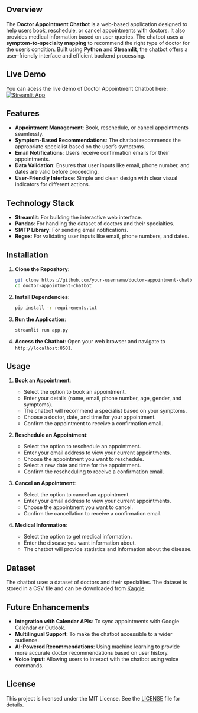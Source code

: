 ## Overview
The **Doctor Appointment Chatbot** is a web-based application designed to help users book, reschedule, or cancel appointments with doctors. It also provides medical information based on user queries. The chatbot uses a **symptom-to-specialty mapping** to recommend the right type of doctor for the user’s condition. Built using **Python** and **Streamlit**, the chatbot offers a user-friendly interface and efficient backend processing.

## Live Demo
You can acess the live demo of Doctor Appointment Chatbot here:
[![Streamlit App](https://static.streamlit.io/badges/streamlit_badge_black_white.svg)](https://doctor-appointment-chatbot-9ob25eg32ofzswfwde7k5q.streamlit.app/)

## Features
- **Appointment Management**: Book, reschedule, or cancel appointments seamlessly.
- **Symptom-Based Recommendations**: The chatbot recommends the appropriate specialist based on the user’s symptoms.
- **Email Notifications**: Users receive confirmation emails for their appointments.
- **Data Validation**: Ensures that user inputs like email, phone number, and dates are valid before proceeding.
- **User-Friendly Interface**: Simple and clean design with clear visual indicators for different actions.

## Technology Stack
- **Streamlit**: For building the interactive web interface.
- **Pandas**: For handling the dataset of doctors and their specialties.
- **SMTP Library**: For sending email notifications.
- **Regex**: For validating user inputs like email, phone numbers, and dates.

## Installation
1. **Clone the Repository**:
   ```bash
   git clone https://github.com/your-username/doctor-appointment-chatbot.git
   cd doctor-appointment-chatbot
   ```

2. **Install Dependencies**:
   ```bash
   pip install -r requirements.txt
   ```

3. **Run the Application**:
   ```bash
   streamlit run app.py
   ```

4. **Access the Chatbot**:
   Open your web browser and navigate to `http://localhost:8501`.

## Usage
1. **Book an Appointment**:
   - Select the option to book an appointment.
   - Enter your details (name, email, phone number, age, gender, and symptoms).
   - The chatbot will recommend a specialist based on your symptoms.
   - Choose a doctor, date, and time for your appointment.
   - Confirm the appointment to receive a confirmation email.

2. **Reschedule an Appointment**:
   - Select the option to reschedule an appointment.
   - Enter your email address to view your current appointments.
   - Choose the appointment you want to reschedule.
   - Select a new date and time for the appointment.
   - Confirm the rescheduling to receive a confirmation email.

3. **Cancel an Appointment**:
   - Select the option to cancel an appointment.
   - Enter your email address to view your current appointments.
   - Choose the appointment you want to cancel.
   - Confirm the cancellation to receive a confirmation email.

4. **Medical Information**:
   - Select the option to get medical information.
   - Enter the disease you want information about.
   - The chatbot will provide statistics and information about the disease.

## Dataset
The chatbot uses a dataset of doctors and their specialties. The dataset is stored in a CSV file and can be downloaded from [Kaggle](https://www.kaggle.com/niksaurabh/doctors-speciality).

## Future Enhancements
- **Integration with Calendar APIs**: To sync appointments with Google Calendar or Outlook.
- **Multilingual Support**: To make the chatbot accessible to a wider audience.
- **AI-Powered Recommendations**: Using machine learning to provide more accurate doctor recommendations based on user history.
- **Voice Input**: Allowing users to interact with the chatbot using voice commands.


## License
This project is licensed under the MIT License. See the [LICENSE](LICENSE) file for details.

